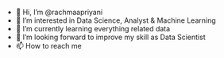 

- 👋 Hi, I’m @rachmaapriyani
- 👀 I’m interested in Data Science, Analyst & Machine Learning
- 🌱 I’m currently learning everything related data 
- 💞️ I’m looking forward to improve my skill as Data Scientist
- 📫 How to reach me 

<!---
rachmaapriyani/rachmaapriyani is a ✨ special ✨ repository because its `README.md` (this file) appears on your GitHub profile.
You can click the Preview link to take a look at your changes.
--->
